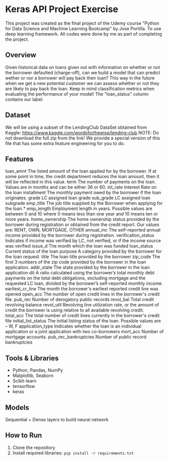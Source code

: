 # Keras API Project Exercise
This project was created as the final project of the Udemy course "Python for Data Science and Machine Learning Bootcamp" by Jose Portilla.
To use deep learning framework.
All codes were done by me as part of completing the project.

## Overview
Given historical data on loans given out with information on whether or not the borrower defaulted (charge-off), can we build a model that can predict wether or nor a borrower will pay back their loan? This way in the future when we get a new potential customer we can assess whether or not they are likely to pay back the loan. Keep in mind classification metrics when evaluating the performance of your model!
The "loan_status" column contains our label.


## Dataset
We will be using a subset of the LendingClub DataSet obtained from Kaggle: https://www.kaggle.com/wordsforthewise/lending-club
NOTE: Do not download the full zip from the link! We provide a special version of this file that has some extra feature engineering for you to do.

## Features
loan_amnt	The listed amount of the loan applied for by the borrower. If at some point in time, the credit department reduces the loan amount, then it will be reflected in this value.
term	The number of payments on the loan. Values are in months and can be either 36 or 60.
int_rate	Interest Rate on the loan
installment	The monthly payment owed by the borrower if the loan originates.
grade	LC assigned loan grade
sub_grade	LC assigned loan subgrade
emp_title	The job title supplied by the Borrower when applying for the loan.*
emp_length	Employment length in years. Possible values are between 0 and 10 where 0 means less than one year and 10 means ten or more years.
home_ownership	The home ownership status provided by the borrower during registration or obtained from the credit report. Our values are: RENT, OWN, MORTGAGE, OTHER
annual_inc	The self-reported annual income provided by the borrower during registration.
verification_status	Indicates if income was verified by LC, not verified, or if the income source was verified
issue_d	The month which the loan was funded
loan_status	Current status of the loan
purpose	A category provided by the borrower for the loan request.
title	The loan title provided by the borrower
zip_code	The first 3 numbers of the zip code provided by the borrower in the loan application.
addr_state	The state provided by the borrower in the loan application
dti	A ratio calculated using the borrower’s total monthly debt payments on the total debt obligations, excluding mortgage and the requested LC loan, divided by the borrower’s self-reported monthly income.
earliest_cr_line	The month the borrower's earliest reported credit line was opened
open_acc	The number of open credit lines in the borrower's credit file.
pub_rec	Number of derogatory public records
revol_bal	Total credit revolving balance
revol_util	Revolving line utilization rate, or the amount of credit the borrower is using relative to all available revolving credit.
total_acc	The total number of credit lines currently in the borrower's credit file
initial_list_status	The initial listing status of the loan. Possible values are – W, F
application_type	Indicates whether the loan is an individual application or a joint application with two co-borrowers
mort_acc	Number of mortgage accounts.
pub_rec_bankruptcies	Number of public record bankruptcies

## Tools & Libraries
- Python, Pandas, NumPy
- Matplotlib, Seaborn
- Scikit-learn
- tensorflow
- keras

## Models
Sequential + Dense layers to build neural network

## How to Run
1. Clone the repository
2. Install required libraries: `pip install -r requirements.txt`
